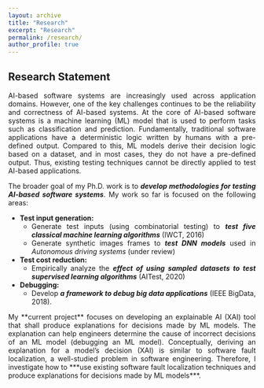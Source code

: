 ```yaml
---
layout: archive
title: "Research"
excerpt: "Research"
permalink: /research/
author_profile: true
---
```




## Research Statement
<div align = "justify">  AI-based software systems are increasingly used across application domains. However, one of the key challenges continues to be the reliability and correctness of AI-based systems. At the core of AI-based software systems is a machine learning (ML) model that is used to perform tasks such as classification and prediction. Fundamentally, traditional software applications have a deterministic logic written by humans with a pre-defined output. Compared to this, ML models derive their decision logic based on a dataset, and in most cases, they do not have a pre-defined output. Thus, existing testing techniques cannot be directly applied to test AI-based applications.

The broader goal of my Ph.D. work is to ***develop methodologies for testing AI-based software systems***.  My work so far is focused on the following areas: 
  * **Test input generation:**
    * Generate test inputs (using combinatorial testing) to ***test five classical machine learning algorithms*** (IWCT, 2016)
    * Generate synthetic images frames to ***test DNN models*** used in *Autonomous driving systems* (under review)
  * **Test cost reduction:**
    * Empirically analyze the ***effect of using sampled datasets to test supervised learning algorithms*** (AITest, 2020)
  * **Debugging:**
    * Develop ***a framework to debug big data applications*** (IEEE BigData, 2018). 
  
<div align = "justify">    My **current project** focuses on developing an explainable AI (XAI) tool that shall produce explanations for decisions made by ML models. The explanation can help engineers determine the cause of incorrect decisions of an ML model (debugging an ML model). Conceptually, deriving an explanation for a model’s decision (XAI) is similar to software fault localization, a well-studied problem in software engineering.  Therefore, I investigate how to ***use existing software fault localization techniques and produce explanations for decisions made by ML models***.
